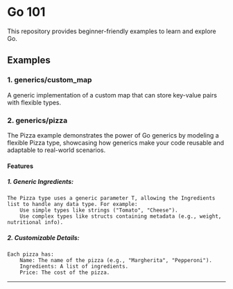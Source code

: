 # Go 101

This repository provides beginner-friendly examples to learn and explore Go.

## Examples

### 1. generics/custom_map
A generic implementation of a custom map that can store key-value pairs with flexible types.

### 2. generics/pizza
The Pizza example demonstrates the power of Go generics by modeling a flexible Pizza type, showcasing how generics make your code reusable and adaptable to real-world scenarios.
#### Features
##### 1. Generic Ingredients:
    The Pizza type uses a generic parameter T, allowing the Ingredients list to handle any data type. For example:
        Use simple types like strings ("Tomato", "Cheese").
        Use complex types like structs containing metadata (e.g., weight, nutritional info).

##### 2. Customizable Details:
    Each pizza has:
        Name: The name of the pizza (e.g., "Margherita", "Pepperoni").
        Ingredients: A list of ingredients.
        Price: The cost of the pizza.
---
